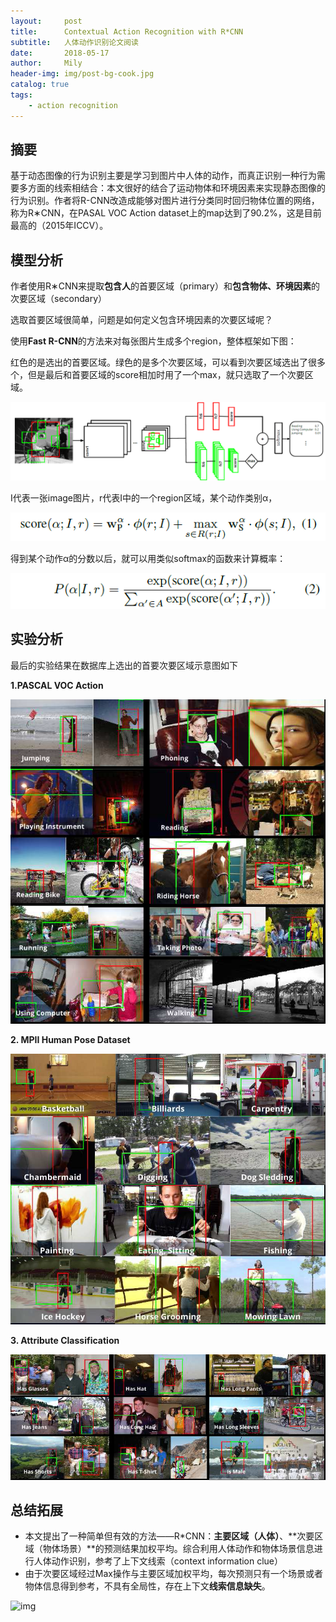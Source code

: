 ```yaml
---
layout:     post
title:      Contextual Action Recognition with R*CNN
subtitle:   人体动作识别论文阅读
date:       2018-05-17
author:     Mily
header-img: img/post-bg-cook.jpg
catalog: true
tags:
    - action recognition
---
```


## **摘要**

基于动态图像的行为识别主要是学习到图片中人体的动作，而真正识别一种行为需要多方面的线索相结合：本文很好的结合了运动物体和环境因素来实现静态图像的行为识别。作者将R-CNN改造成能够对图片进行分类同时回归物体位置的网络，称为R∗CNN，在PASAL VOC Action dataset上的map达到了90.2%，这是目前最高的（2015年ICCV）。

## 模型分析

作者使用R∗CNN来提取**包含人**的首要区域（primary）和**包含物体、环境因素**的次要区域（secondary）

选取首要区域很简单，问题是如何定义包含环境因素的次要区域呢？

使用**Fast R-CNN**的方法来对每张图片生成多个region，整体框架如下图：

红色的是选出的首要区域。绿色的是多个次要区域，可以看到次要区域选出了很多个，但是最后和首要区域的score相加时用了一个max，就只选取了一个次要区域。

![clipboard(6)](/../img/2018-05-17-Contextual-Action-Recognition-with-RCNN/clipboard(6).png)

 I代表一张image图片，r代表I中的一个region区域，某个动作类别α， 

![clipboard(4)](/../img/2018-05-17-Contextual-Action-Recognition-with-RCNN/clipboard(4).png)

得到某个动作α的分数以后，就可以用类似softmax的函数来计算概率：

![clipboard(1)](/../img/2018-05-17-Contextual-Action-Recognition-with-RCNN/clipboard(1).png)

## **实验分析**

最后的实验结果在数据库上选出的首要次要区域示意图如下

 **1.PASCAL VOC Action**

![clipboard](/../img/2018-05-17-Contextual-Action-Recognition-with-RCNN/clipboard.png)

**2. MPII Human Pose Dataset**

![clipboard(3)](/../img/2018-05-17-Contextual-Action-Recognition-with-RCNN/clipboard(3).png)

**3. Attribute Classification**

![clipboard(5)](/../img/2018-05-17-Contextual-Action-Recognition-with-RCNN/clipboard(5).png)

## **总结拓展**

- 本文提出了一种简单但有效的方法——R*CNN：**主要区域（人体）**、**次要区域（物体场景）**的预测结果加权平均。综合利用人体动作和物体场景信息进行人体动作识别，参考了上下文线索（context information clue）
- 由于次要区域经过Max操作与主要区域加权平均，每次预测只有一个场景或者物体信息得到参考，不具有全局性，存在上下文**线索信息缺失**。

  

























![img](https://note.youdao.com/ynoteshare1/images/replace-img.png)